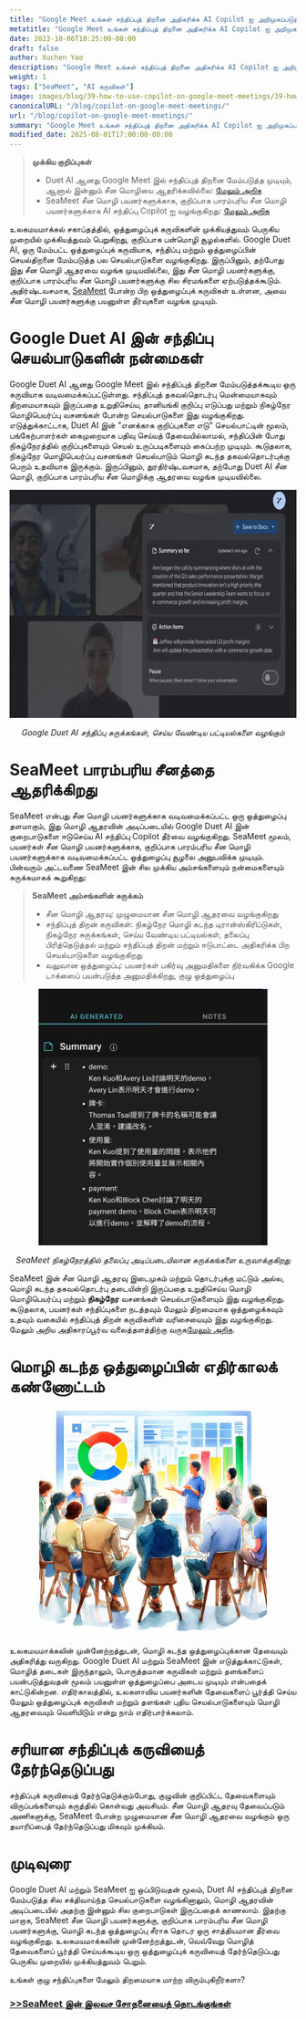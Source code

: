 ```yaml
---
title: "Google Meet உங்கள் சந்திப்புத் திறனை அதிகரிக்க AI Copilot ஐ அறிமுகப்படுத்தும்"
metatitle: "Google Meet உங்கள் சந்திப்புத் திறனை அதிகரிக்க AI Copilot ஐ அறிமுகப்படுத்தும்"
date: 2023-10-06T10:25:00-08:00
draft: false
author: Xuchen Yao
description: "Google Meet உங்கள் சந்திப்புத் திறனை அதிகரிக்க AI Copilot ஐ அறிமுகப்படுத்தும்! SeaMeet சீன மொழி ஆதரவு மற்றும் சந்திப்புத் திறன் ஆகியவற்றில் Google Duet AI இன் குறைபாடுகளை எவ்வாறு பூர்த்தி செய்கிறது என்பதை ஆராயுங்கள், மேலும் பாரம்பரிய சீன மொழி பயனர்களுக்கு ஒரு சிறந்த ஒத்துழைப்பு அனுபவத்தை வழங்குகிறது, மொழி கடந்த ஒத்துழைப்பை முன்னோக்கி செலுத்துகிறது."
weight: 1
tags: ["SeaMeet", "AI கருவிகள்"]
image: images/blog/39-how-to-use-copilot-on-google-meet-meetings/39-how-to-use-copilot-on-google-meet-meetings.jpeg
canonicalURL: "/blog/copilot-on-google-meet-meetings/"
url: "/blog/copilot-on-google-meet-meetings/"
summary: "Google Meet உங்கள் சந்திப்புத் திறனை அதிகரிக்க AI Copilot ஐ அறிமுகப்படுத்தும்! SeaMeet சீன மொழி ஆதரவு மற்றும் சந்திப்புத் திறன் ஆகியவற்றில் Google Duet AI இன் குறைபாடுகளை எவ்வாறு பூர்த்தி செய்கிறது என்பதை ஆராயுங்கள், மேலும் பாரம்பரிய சீன மொழி பயனர்களுக்கு ஒரு சிறந்த ஒத்துழைப்பு அனுபவத்தை வழங்குகிறது, மொழி கடந்த ஒத்துழைப்பை முன்னோக்கி செலுத்துகிறது."
modified_date: 2025-08-01T17:00:00-08:00
---
```



> **முக்கிய குறிப்புகள்**
> - Duet AI ஆனது Google Meet இல் சந்திப்புத் திறனை மேம்படுத்த முடியும், ஆனால் இன்னும் சீன மொழியை ஆதரிக்கவில்லை: [மேலும் அறிக](https://workspace.google.com/blog/product-announcements/duet-ai-in-workspace-now-available)
> - SeaMeet சீன மொழி பயனர்களுக்காக, குறிப்பாக பாரம்பரிய சீன மொழி பயனர்களுக்காக AI சந்திப்பு Copilot ஐ வழங்குகிறது: [மேலும் அறிக](https://meet.seasalt.ai/?utm_source=blog)

உலகமயமாக்கல் சகாப்தத்தில், ஒத்துழைப்புக் கருவிகளின் முக்கியத்துவம் பெருகிய முறையில் முக்கியத்துவம் பெறுகிறது, குறிப்பாக பன்மொழி சூழல்களில். Google Duet AI, ஒரு மேம்பட்ட ஒத்துழைப்புக் கருவியாக, சந்திப்பு மற்றும் ஒத்துழைப்பின் செயல்திறனை மேம்படுத்த பல செயல்பாடுகளை வழங்குகிறது. இருப்பினும், தற்போது இது சீன மொழி ஆதரவை வழங்க முடியவில்லை, இது சீன மொழி பயனர்களுக்கு, குறிப்பாக பாரம்பரிய சீன மொழி பயனர்களுக்கு சில சிரமங்களை ஏற்படுத்தக்கூடும். அதிர்ஷ்டவசமாக, [SeaMeet](https://meet.seasalt.ai/?utm_source=blog) போன்ற பிற ஒத்துழைப்புக் கருவிகள் உள்ளன, அவை சீன மொழி பயனர்களுக்கு பயனுள்ள தீர்வுகளை வழங்க முடியும்.

# Google Duet AI இன் சந்திப்பு செயல்பாடுகளின் நன்மைகள்

Google Duet AI ஆனது Google Meet இல் சந்திப்புத் திறனை மேம்படுத்தக்கூடிய ஒரு கருவியாக வடிவமைக்கப்பட்டுள்ளது. சந்திப்புத் தகவல்தொடர்பு மென்மையாகவும் திறமையாகவும் இருப்பதை உறுதிசெய்ய, தானியங்கி குறிப்பு எடுப்பது மற்றும் நிகழ்நேர மொழிபெயர்ப்பு வசனங்கள் போன்ற செயல்பாடுகளை இது வழங்குகிறது. எடுத்துக்காட்டாக, Duet AI இன் "எனக்காக குறிப்புகளை எடு" செயல்பாட்டின் மூலம், பங்கேற்பாளர்கள் கைமுறையாக பதிவு செய்யத் தேவையில்லாமல், சந்திப்பின் போது நிகழ்நேரத்தில் குறிப்புகளையும் செயல் உருப்படிகளையும் கைப்பற்ற முடியும். கூடுதலாக, நிகழ்நேர மொழிபெயர்ப்பு வசனங்கள் செயல்பாடும் மொழி கடந்த தகவல்தொடர்புக்கு பெரும் உதவியாக இருக்கும். இருப்பினும், துரதிர்ஷ்டவசமாக, தற்போது Duet AI சீன மொழி, குறிப்பாக பாரம்பரிய சீன மொழிக்கு ஆதரவை வழங்க முடியவில்லை.

<center>
<img height="400px" src="/images/blog/39-how-to-use-copilot-on-google-meet-meetings/1-google-meet-summary.jpeg" alt="Google Duet AI சந்திப்பு சுருக்கங்கள், செய்ய வேண்டிய பட்டியல்களை வழங்கும்"/>

*Google Duet AI சந்திப்பு சுருக்கங்கள், செய்ய வேண்டிய பட்டியல்களை வழங்கும்*
</center>


# SeaMeet பாரம்பரிய சீனத்தை ஆதரிக்கிறது

SeaMeet என்பது சீன மொழி பயனர்களுக்காக வடிவமைக்கப்பட்ட ஒரு ஒத்துழைப்பு தளமாகும், இது மொழி ஆதரவின் அடிப்படையில் Google Duet AI இன் குறைபாடுகளை ஈடுசெய்ய AI சந்திப்பு Copilot தீர்வை வழங்குகிறது. SeaMeet மூலம், பயனர்கள் சீன மொழி பயனர்களுக்காக, குறிப்பாக பாரம்பரிய சீன மொழி பயனர்களுக்காக வடிவமைக்கப்பட்ட ஒத்துழைப்பு சூழலை அனுபவிக்க முடியும். பின்வரும் அட்டவணை SeaMeet இன் சில முக்கிய அம்சங்களையும் நன்மைகளையும் சுருக்கமாகக் கூறுகிறது:

> **SeaMeet அம்சங்களின் சுருக்கம்**
> - சீன மொழி ஆதரவு: முழுமையான சீன மொழி ஆதரவை வழங்குகிறது
> - சந்திப்புத் திறன் கருவிகள்: நிகழ்நேர மொழி கடந்த டிரான்ஸ்கிரிப்டுகள், நிகழ்நேர சுருக்கங்கள், செய்ய வேண்டிய பட்டியல்கள், தலைப்பு பிரித்தெடுத்தல் மற்றும் சந்திப்புத் திறன் மற்றும் ஈடுபாட்டை அதிகரிக்க பிற செயல்பாடுகளை வழங்குகிறது
> - வலுவான ஒத்துழைப்பு: பயனர்கள் பகிர்வு அனுமதிகளை நிர்வகிக்க Google டாக்ஸைப் பயன்படுத்த அனுமதிக்கிறது, குழு ஒத்துழைப்பு

<center>
<img height="450px" src="/images/blog/39-how-to-use-copilot-on-google-meet-meetings/2-實時產生主題式總結.png" alt="SeaMeet நிகழ்நேரத்தில் தலைப்பு அடிப்படையிலான சுருக்கங்களை உருவாக்குகிறது"/>

*SeaMeet நிகழ்நேரத்தில் தலைப்பு அடிப்படையிலான சுருக்கங்களை உருவாக்குகிறது*
</center>


SeaMeet இன் சீன மொழி ஆதரவு இடைமுகம் மற்றும் தொடர்புக்கு மட்டும் அல்ல, மொழி கடந்த தகவல்தொடர்பு தடையின்றி இருப்பதை உறுதிசெய்ய மொழி மொழிபெயர்ப்பு மற்றும் **நிகழ்நேர** வசனங்கள் செயல்பாடுகளையும் இது வழங்குகிறது. கூடுதலாக, பயனர்கள் சந்திப்புகளை நடத்தவும் மேலும் திறமையாக ஒத்துழைக்கவும் உதவும் வகையில் சந்திப்புத் திறன் கருவிகளின் வரிசையையும் இது வழங்குகிறது. மேலும் அறிய அதிகாரப்பூர்வ வலைத்தளத்திற்கு வருக[மேலும் அறிக](https://meet.seasalt.ai/?utm_source=blog).

# மொழி கடந்த ஒத்துழைப்பின் எதிர்காலக் கண்ணோட்டம்

<center>
<img height="400px" src="/images/blog/39-how-to-use-copilot-on-google-meet-meetings/3-having-meeting.jpeg" alt="SeaMeet மற்றும் மொழி கடந்த ஒத்துழைப்பின் எதிர்காலக் கண்ணோட்டம்"/>

</center>

உலகமயமாக்கலின் முன்னேற்றத்துடன், மொழி கடந்த ஒத்துழைப்புக்கான தேவையும் அதிகரித்து வருகிறது. Google Duet AI மற்றும் SeaMeet இன் எடுத்துக்காட்டுகள், மொழித் தடைகள் இருந்தாலும், பொருத்தமான கருவிகள் மற்றும் தளங்களைப் பயன்படுத்துவதன் மூலம் பயனுள்ள ஒத்துழைப்பை அடைய முடியும் என்பதைக் காட்டுகின்றன. எதிர்காலத்தில், உலகளாவிய பயனர்களின் தேவைகளைப் பூர்த்தி செய்ய மேலும் ஒத்துழைப்புக் கருவிகள் மற்றும் தளங்கள் புதிய செயல்பாடுகளையும் மொழி ஆதரவையும் வெளியிடும் என்று நாம் எதிர்பார்க்கலாம்.

# சரியான சந்திப்புக் கருவியைத் தேர்ந்தெடுப்பது

சந்திப்புக் கருவியைத் தேர்ந்தெடுக்கும்போது, குழுவின் குறிப்பிட்ட தேவைகளையும் விருப்பங்களையும் கருத்தில் கொள்வது அவசியம். சீன மொழி ஆதரவு தேவைப்படும் அணிகளுக்கு, SeaMeet போன்ற முழுமையான சீன மொழி ஆதரவை வழங்கும் ஒரு தயாரிப்பைத் தேர்ந்தெடுப்பது மிகவும் முக்கியம்.

# முடிவுரை

Google Duet AI மற்றும் SeaMeet ஐ ஒப்பிடுவதன் மூலம், Duet AI சந்திப்புத் திறனை மேம்படுத்த சில சக்திவாய்ந்த செயல்பாடுகளை வழங்கினாலும், மொழி ஆதரவின் அடிப்படையில் அதற்கு இன்னும் சில குறைபாடுகள் இருப்பதைக் காணலாம். இதற்கு மாறாக, SeaMeet சீன மொழி பயனர்களுக்கு, குறிப்பாக பாரம்பரிய சீன மொழி பயனர்களுக்கு, மொழி கடந்த ஒத்துழைப்பு சீராக தொடர ஒரு சாத்தியமான தீர்வை வழங்குகிறது. உலகமயமாக்கலின் முன்னேற்றத்துடன், வெவ்வேறு மொழித் தேவைகளைப் பூர்த்தி செய்யக்கூடிய ஒரு ஒத்துழைப்புக் கருவியைத் தேர்ந்தெடுப்பது பெருகிய முறையில் முக்கியத்துவம் பெறும்.


உங்கள் குழு சந்திப்புகளை மேலும் திறமையாக மாற்ற விரும்புகிறீர்களா?

### [>>SeaMeet இன் இலவச சோதனையைத் தொடங்குங்கள்](https://meet.seasalt.ai/?utm_source=blog)